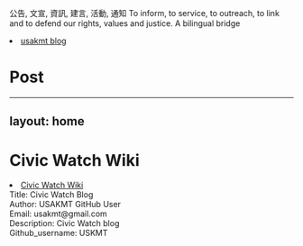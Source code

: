 
公告, 文宣, 資訊, 建言, 活動, 通知 To inform, to service, to outreach, to link and to defend our rights, values and justice. 
A bilingual bridge

<li><a href="http://classic-blog.udn.com/usakmt" > usakmt blog </a></li>

# Post
---
layout: home
---




# Civic Watch Wiki
<li><a href="https://github.com/uskmt/Civic-Watch/wiki"> Civic Watch Wiki </a></li>




<div class="footer-col-wrapper">
<div>Title: Civic Watch Blog </div>
<div>Author: USAKMT GitHub User</div>
<div>Email: usakmt@gmail.com</div>
<div>Description: Civic Watch blog</div>
<div>Github_username:  USKMT</div> 
<div class="footer-col">
